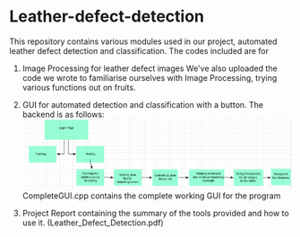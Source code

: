 # Leather-defect-detection

This repository contains various modules used in our project, automated leather defect detection and classification. 
The codes included are for
1. Image Processing for leather defect images
  We've also uploaded the code we wrote to familiarise ourselves with Image Processing, trying various functions out on fruits.
2. GUI for automated detection and classification with a button. The backend is as follows:
![GUI backend](https://github.com/soundarya98/Leather-defect-detection/blob/master/GUI_Backend.png)
CompleteGUI.cpp contains the complete working GUI for the program

3. Project Report containing the summary of the tools provided and how to use it.
(Leather_Defect_Detection.pdf)
